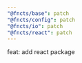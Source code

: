 ```yaml
---
"@fncts/base": patch
"@fncts/config": patch
"@fncts/io": patch
"@fncts/react": patch
---
```


feat: add react package
